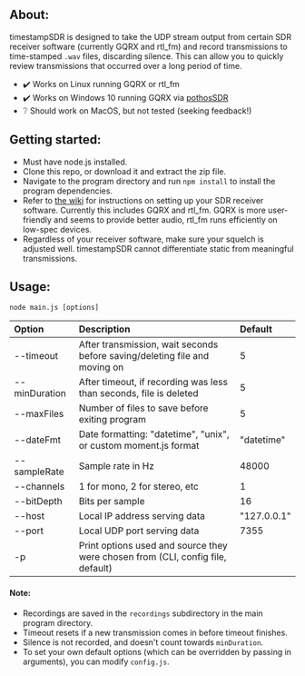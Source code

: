 ## About:

timestampSDR is designed to take the UDP stream output from certain SDR receiver software (currently GQRX and rtl_fm) and record transmissions to time-stamped `.wav` files, discarding silence. This can allow you to quickly review transmissions that occurred over a long period of time.

- :heavy_check_mark: Works on Linux running GQRX or rtl_fm
- :heavy_check_mark: Works on Windows 10 running GQRX via [pothosSDR](https://github.com/pothosware/PothosSDR/wiki/Tutorial)
- :grey_question: Should work on MacOS, but not tested (seeking feedback!)

## Getting started:

- Must have node.js installed.
- Clone this repo, or download it and extract the zip file.
- Navigate to the program directory and run `npm install` to install the program dependencies.
- Refer to [the wiki](https://github.com/qualitymanifest/timestampSDR/wiki) for instructions on setting up your SDR receiver software. Currently this includes GQRX and rtl_fm. GQRX is more user-friendly and seems to provide better audio, rtl_fm runs efficiently on low-spec devices.
- Regardless of your receiver software, make sure your squelch is adjusted well. timestampSDR cannot differentiate static from meaningful transmissions.

## Usage:


`node main.js [options]`

| Option | Description | Default |
| :-- | :-- | :-- |
--timeout     | After transmission, wait <timeout> seconds before saving/deleting file and moving on | 5
--minDuration | After timeout, if recording was less than <minDuration> seconds, file is deleted     | 5
--maxFiles    | Number of files to save before exiting program                                       | 5
--dateFmt     | Date formatting: "datetime", "unix", or custom moment.js format                      | "datetime"
--sampleRate  | Sample rate in Hz                                                                    | 48000
--channels    | 1 for mono, 2 for stereo, etc                                                        | 1
--bitDepth    | Bits per sample                                                                      | 16
--host        | Local IP address serving data                                                        | "127.0.0.1"
--port        | Local UDP port serving data                                                          | 7355
-p            | Print options used and source they were chosen from (CLI, config file, default)      |

#### Note:

- Recordings are saved in the `recordings` subdirectory in the main program directory.
- Timeout resets if a new transmission comes in before timeout finishes.
- Silence is not recorded, and doesn't count towards `minDuration`.
- To set your own default options (which can be overridden by passing in arguments), you can modify `config.js`.
